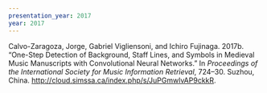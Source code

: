 ```yaml
---
presentation_year: 2017
year: 2017
---
```


Calvo-Zaragoza, Jorge, Gabriel Vigliensoni, and Ichiro Fujinaga. 2017b. “One-Step Detection of Background, Staff Lines, and Symbols in Medieval Music Manuscripts with Convolutional Neural Networks.” In <i>Proceedings of the International Society for Music Information Retrieval</i>, 724–30. Suzhou, China. <a href="http://cloud.simssa.ca/index.php/s/JuPGmwlvAP9ckkR">http://cloud.simssa.ca/index.php/s/JuPGmwlvAP9ckkR</a>.